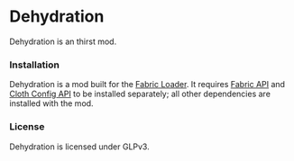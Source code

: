 # Dehydration
Dehydration is an thirst mod.

### Installation
Dehydration is a mod built for the [Fabric Loader](https://fabricmc.net/). It requires [Fabric API](https://www.curseforge.com/minecraft/mc-mods/fabric-api) and [Cloth Config API](https://www.curseforge.com/minecraft/mc-mods/cloth-config) to be installed separately; all other dependencies are installed with the mod.

### License
Dehydration is licensed under GLPv3.
